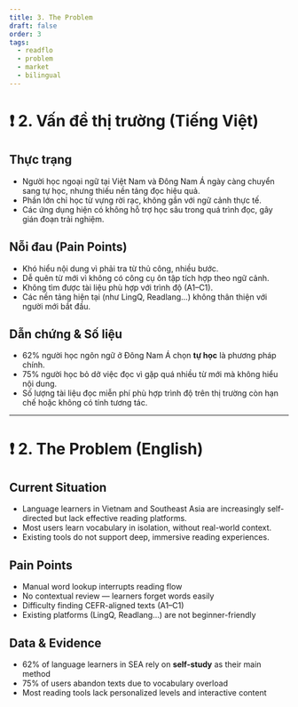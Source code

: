 ```yaml
---
title: 3. The Problem
draft: false
order: 3
tags:
  - readflo
  - problem
  - market
  - bilingual
---
```


# ❗ 2. Vấn đề thị trường (Tiếng Việt)

## Thực trạng

- Người học ngoại ngữ tại Việt Nam và Đông Nam Á ngày càng chuyển sang tự học, nhưng thiếu nền tảng đọc hiệu quả.  
- Phần lớn chỉ học từ vựng rời rạc, không gắn với ngữ cảnh thực tế.  
- Các ứng dụng hiện có không hỗ trợ học sâu trong quá trình đọc, gây gián đoạn trải nghiệm.

## Nỗi đau (Pain Points)

- Khó hiểu nội dung vì phải tra từ thủ công, nhiều bước.  
- Dễ quên từ mới vì không có công cụ ôn tập tích hợp theo ngữ cảnh.  
- Không tìm được tài liệu phù hợp với trình độ (A1–C1).  
- Các nền tảng hiện tại (như LingQ, Readlang...) không thân thiện với người mới bắt đầu.

## Dẫn chứng & Số liệu

- 62% người học ngôn ngữ ở Đông Nam Á chọn **tự học** là phương pháp chính.  
- 75% người học bỏ dở việc đọc vì gặp quá nhiều từ mới mà không hiểu nội dung.  
- Số lượng tài liệu đọc miễn phí phù hợp trình độ trên thị trường còn hạn chế hoặc không có tính tương tác.

---

# ❗ 2. The Problem (English)

## Current Situation

- Language learners in Vietnam and Southeast Asia are increasingly self-directed but lack effective reading platforms.  
- Most users learn vocabulary in isolation, without real-world context.  
- Existing tools do not support deep, immersive reading experiences.

## Pain Points

- Manual word lookup interrupts reading flow  
- No contextual review — learners forget words easily  
- Difficulty finding CEFR-aligned texts (A1–C1)  
- Existing platforms (LingQ, Readlang...) are not beginner-friendly

## Data & Evidence

- 62% of language learners in SEA rely on **self-study** as their main method  
- 75% of users abandon texts due to vocabulary overload  
- Most reading tools lack personalized levels and interactive content
